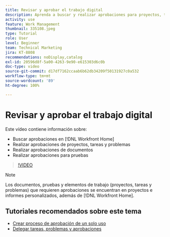 ```yaml
---
title: Revisar y aprobar el trabajo digital
description: Aprenda a buscar y realizar aprobaciones para proyectos, tareas, problemas, documentos y revisiones en [!DNL Workfront Home].
activity: use
feature: Work Management
thumbnail: 335108.jpeg
type: Tutorial
role: User
level: Beginner
team: Technical Marketing
jira: KT-8808
recommendations: noDisplay,catalog
exl-id: 20596d8f-5a00-4263-9e90-e615303d6c0b
doc-type: video
source-git-commit: d17df7162ccaab6b62db34209f50131927c0a532
workflow-type: tm+mt
source-wordcount: '89'
ht-degree: 100%

---
```


# Revisar y aprobar el trabajo digital

Este vídeo contiene información sobre:

* Buscar aprobaciones en [!DNL Workfront Home]
* Realizar aprobaciones de proyectos, tareas y problemas
* Realizar aprobaciones de documentos
* Realizar aprobaciones para pruebas

>[!VIDEO](https://video.tv.adobe.com/v/335108/?quality=12&learn=on&enablevpops)


>[!NOTE]
>
>Los documentos, pruebas y elementos de trabajo (proyectos, tareas y problemas) que requieren aprobaciones se encuentran en proyectos e informes personalizados, además de [!DNL Workfront Home].

## Tutoriales recomendados sobre este tema

* [Crear proceso de aprobación de un solo uso](/help/manage-work/approval-processes-and-milestone-paths/create-a-single-use-approval-process.md)
* [Delegar tareas, problemas y aprobaciones](/help/manage-work/approval-processes-and-milestone-paths/delegate-approvals.md)


<!---
learn more URLS
Approving work
Home area for Reviewers
Guides
Home overview for Reviewers
Issue page overview
--->
